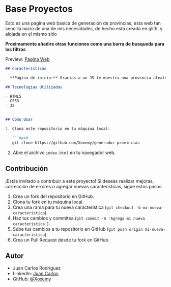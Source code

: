 # Base Proyectos

Esto es una pagina web basica de generación de provincias, esta web tan sencilla nacio de una de mis necesidades, de hecho esta creada en glith, y alojada en el mismo sitio

**Proximamente añadire otras funciones como una barra de busqueda para los filtros**

Preview: [Pagina Web](https://provincias-generador.glitch.me/)

```markdown
## Características

- **Página de inicio:** Gracias a un JS te muestra una provincia aleatoria

## Tecnologías Utilizadas

- HTML5
- CSS3
- JS


## Cómo Usar

1. Clona este repositorio en tu máquina local:

   ```bash
   git clone https://github.com/Xoxemy/generador-provincias
   ```

2. Abre el archivo `index.html` en tu navegador web.

## Contribución

¡Estás invitado a contribuir a este proyecto! Si deseas realizar mejoras, corrección de errores o agregar nuevas características, sigue estos pasos:

1. Crea un fork del repositorio en GitHub.
2. Clona tu fork en tu máquina local.
3. Crea una rama para tu nueva característica (`git checkout -b mi-nueva-caracteristica`).
4. Haz tus cambios y commitea (`git commit -m 'Agrega mi nueva característica'`).
5. Sube tus cambios a tu repositorio en GitHub (`git push origin mi-nueva-caracteristica`).
6. Crea un Pull Request desde tu fork en GitHub.

## Autor

- Juan Carlos Rodriguez
- LinkedIn: [Juan Carlos](www.linkedin.com/in/juan-carlos-rodríguez-lópez-643523199)
- GitHub: [@Xoxemy](https://github.com/Xoxemy)
